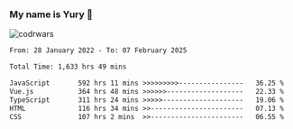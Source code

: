 ### My name is Yury 👋 
![codrwars](https://www.codewars.com/users/litury/badges/micro) 


<!--START_SECTION:waka-->

```txt
From: 28 January 2022 - To: 07 February 2025

Total Time: 1,633 hrs 49 mins

JavaScript       592 hrs 11 mins >>>>>>>>>----------------   36.25 %
Vue.js           364 hrs 48 mins >>>>>>-------------------   22.33 %
TypeScript       311 hrs 24 mins >>>>>--------------------   19.06 %
HTML             116 hrs 34 mins >>-----------------------   07.13 %
CSS              107 hrs 2 mins  >>-----------------------   06.55 %
```

<!--END_SECTION:waka-->

